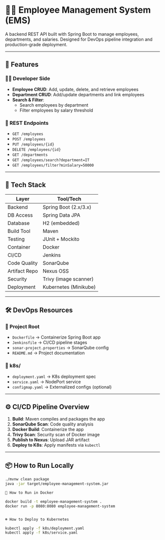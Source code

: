 # 🧑‍💼 Employee Management System (EMS)

A backend REST API built with Spring Boot to manage employees, departments, and salaries. Designed for DevOps pipeline integration and production-grade deployment.

---

## 🚀 Features

### 👨‍💻 Developer Side
- **Employee CRUD**: Add, update, delete, and retrieve employees
- **Department CRUD**: Add/update departments and link employees
- **Search & Filter**:
  - Search employees by department
  - Filter employees by salary threshold

### 🔗 REST Endpoints
- `GET /employees`
- `POST /employees`
- `PUT /employees/{id}`
- `DELETE /employees/{id}`
- `GET /departments`
- `GET /employees/search?department=IT`
- `GET /employees/filter?minSalary=50000`

---

## 🧰 Tech Stack

| Layer        | Tool/Tech             |
|--------------|-----------------------|
| Backend      | Spring Boot (2.x/3.x) |
| DB Access    | Spring Data JPA       |
| Database     | H2 (embedded)         |
| Build Tool   | Maven                 |
| Testing      | JUnit + Mockito       |
| Container    | Docker                |
| CI/CD        | Jenkins               |
| Code Quality | SonarQube             |
| Artifact Repo| Nexus OSS             |
| Security     | Trivy (image scanner) |
| Deployment   | Kubernetes (Minikube) |

---

## 🛠️ DevOps Resources

### 📁 Project Root
- `Dockerfile` → Containerize Spring Boot app
- `Jenkinsfile` → CI/CD pipeline stages
- `sonar-project.properties` → SonarQube config
- `README.md` → Project documentation

### 📁 k8s/
- `deployment.yaml` → K8s deployment spec
- `service.yaml` → NodePort service
- `configmap.yaml` → Externalized configs (optional)

---

## ⚙️ CI/CD Pipeline Overview

1. **Build**: Maven compiles and packages the app
2. **SonarQube Scan**: Code quality analysis
3. **Docker Build**: Containerize the app
4. **Trivy Scan**: Security scan of Docker image
5. **Publish to Nexus**: Upload JAR artifact
6. **Deploy to K8s**: Apply manifests via `kubectl`

---

## 📦 How to Run Locally

```bash
./mvnw clean package
java -jar target/employee-management-system.jar

🧪 How to Run in Docker

docker build -t employee-management-system .
docker run -p 8080:8080 employee-management-system


☸️ How to Deploy to Kubernetes

kubectl apply -f k8s/deployment.yaml
kubectl apply -f k8s/service.yaml
